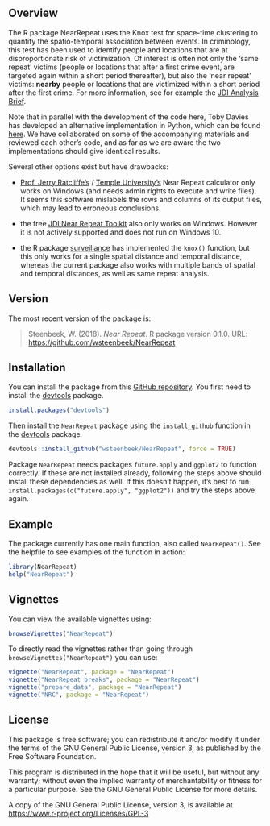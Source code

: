 <!-- README.md is generated from README.Rmd. Please edit that file -->
Overview
--------

The R package NearRepeat uses the Knox test for space-time clustering to
quantify the spatio-temporal association between events. In criminology,
this test has been used to identify people and locations that are at
disproportionate risk of victimization. Of interest is often not only
the ‘same repeat’ victims (people or locations that after a first crime
event, are targeted again within a short period thereafter), but also
the ‘near repeat’ victims: **nearby** people or locations that are
victimized within a short period after the first crime. For more
information, see for example the [JDI Analysis
Brief](http://www.ucl.ac.uk/jdibrief/analysis/repeat_victimisation).

Note that in parallel with the development of the code here, Toby Davies
has developed an alternative implementation in Python, which can be
found [here](https://github.com/tobydavies/NearRepeat). We have
collaborated on some of the accompanying materials and reviewed each
other’s code, and as far as we are aware the two implementations should
give identical results.

Several other options exist but have drawbacks:

-   [Prof. Jerry Ratcliffe’s](http://www.jratcliffe.net/software/) /
    [Temple
    University’s](http://www.cla.temple.edu/center-for-security-and-crime-science/projects/#near-repeat-calculator)
    Near Repeat calculator only works on Windows (and needs admin rights
    to execute and write files). It seems this software mislabels the
    rows and columns of its output files, which may lead to erroneous
    conclusions.

-   the free [JDI Near Repeat
    Toolkit](http://www.ucl.ac.uk/jill-dando-institute/research/research-groups/geo-crime/near_repeat_toolkit)
    also only works on Windows. However it is not actively supported and
    does not run on Windows 10.

-   the R package
    [surveillance](https://cran.r-project.org/package=surveillance) has
    implemented the `knox()` function, but this only works for a single
    spatial distance and temporal distance, whereas the current package
    also works with multiple bands of spatial and temporal distances, as
    well as same repeat analysis.

Version
-------

The most recent version of the package is:

> Steenbeek, W. (2018). *Near Repeat*. R package version 0.1.0. URL:
> <a href="https://github.com/wsteenbeek/NearRepeat" class="uri">https://github.com/wsteenbeek/NearRepeat</a>

Installation
------------

You can install the package from this [GitHub
repository](https://github.com/wsteenbeek/NearRepeat). You first need to
install the [devtools](https://CRAN.R-project.org/package=devtools)
package.

``` r
install.packages("devtools")
```

Then install the `NearRepeat` package using the `install_github`
function in the [devtools](https://CRAN.R-project.org/package=devtools)
package.

``` r
devtools::install_github("wsteenbeek/NearRepeat", force = TRUE)
```

Package `NearRepeat` needs packages `future.apply` and `ggplot2` to
function correctly. If these are not installed already, following the
steps above should install these dependencies as well. If this doesn’t
happen, it’s best to run
`install.packages(c("future.apply", "ggplot2"))` and try the steps above
again.

Example
-------

The package currently has one main function, also called `NearRepeat()`.
See the helpfile to see examples of the function in action:

``` r
library(NearRepeat)
help("NearRepeat")
```

Vignettes
---------

You can view the available vignettes using:

``` r
browseVignettes("NearRepeat")
```

To directly read the vignettes rather than going through
`browseVignettes("NearRepeat")` you can use:

``` r
vignette("NearRepeat", package = "NearRepeat")
vignette("NearRepeat_breaks", package = "NearRepeat")
vignette("prepare_data", package = "NearRepeat")
vignette("NRC", package = "NearRepeat")
```

License
-------

This package is free software; you can redistribute it and/or modify it
under the terms of the GNU General Public License, version 3, as
published by the Free Software Foundation.

This program is distributed in the hope that it will be useful, but
without any warranty; without even the implied warranty of
merchantability or fitness for a particular purpose. See the GNU General
Public License for more details.

A copy of the GNU General Public License, version 3, is available at
<a href="https://www.r-project.org/Licenses/GPL-3" class="uri">https://www.r-project.org/Licenses/GPL-3</a>
